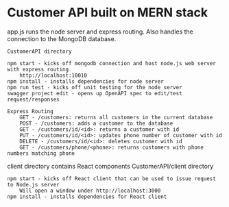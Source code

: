 # Customer API built on MERN stack

app.js runs the node server and express routing. Also handles the connection to the MongoDB database.
	
	CustomerAPI directory
	
	npm start - kicks off mongodb connection and host node.js web server with express routing
		http://localhost:10010
	npm install - installs dependencies for node server
	npm run test - kicks off unit testing for the node server
	swagger project edit - opens up OpenAPI spec to edit/test request/responses
	
	Express Routing
		GET - /customers: returns all customers in the current database
		POST - /customers: adds a customer to the database
		GET - /customers/id/<id>: returns a customer with id
		PUT - /customers/id/<id>: updates phone number of customer with id 
		DELETE - /customers/id/<id>: deletes customer with id
		GET - /customers/phone/<phone>: returns customers with phone numbers matching phone

client directory contains React components
	CustomerAPI/client directory
	
	npm start - kicks off React client that can be used to issue request to Node.js server
		Will open a window under http://localhost:3000
	npm install - installs dependencies for React client